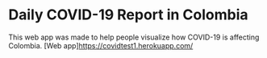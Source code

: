 # Daily COVID-19 Report in Colombia
This web app was made to help people visualize how COVID-19 is affecting Colombia.
[Web app]https://covidtest1.herokuapp.com/
